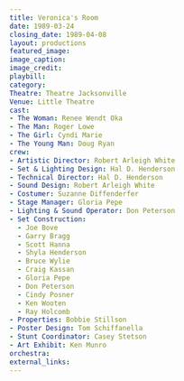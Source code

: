 ```yaml
---
title: Veronica's Room
date: 1989-03-24
closing_date: 1989-04-08
layout: productions
featured_image:
image_caption:
image_credit:
playbill:
category:
Theatre: Theatre Jacksonville
Venue: Little Theatre
cast:
- The Woman: Renee Wendt Oka
- The Man: Roger Lowe
- The Girl: Cyndi Marie
- The Young Man: Doug Ryan
crew:
- Artistic Director: Robert Arleigh White
- Set & Lighting Design: Hal D. Henderson
- Technical Director: Hal D. Henderson
- Sound Design: Robert Arleigh White
- Costumer: Suzanne Diffenderfer
- Stage Manager: Gloria Pepe
- Lighting & Sound Operator: Don Peterson
- Set Construction:
  - Joe Bove
  - Garry Bragg
  - Scott Hanna
  - Shyla Henderson
  - Bruce Wylie
  - Craig Kassan
  - Gloria Pepe
  - Don Peterson
  - Cindy Posner
  - Ken Wooten
  - Ray Holcomb
- Properties: Bobbie Stillson
- Poster Design: Tom Schiffanella
- Stunt Coordinator: Casey Stetson
- Art Exhibit: Ken Munro
orchestra:
external_links:
---
```

